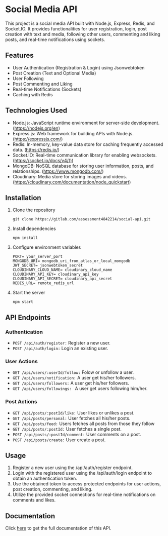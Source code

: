 # Social Media API

This project is a social media API built with Node.js, Express, Redis, and Socket.IO. It provides functionalities for user registration, login, post creation with text and media, following other users, commenting and liking posts, and real-time notifications using sockets.

## Features

- User Authentication (Registration & Login) using Jsonwebtoken
- Post Creation (Text and Optional Media)
- User Following
- Post Commenting and Liking
- Real-time Notifications (Sockets)
- Caching with Redis

## Technologies Used

- Node.js: JavaScript runtime environment for server-side development. (https://nodejs.org/en)
- Express.js: Web framework for building APIs with Node.js. (https://expressjs.com/)
- Redis: In-memory, key-value data store for caching frequently accessed data. (https://redis.io/)
- Socket.IO: Real-time communication library for enabling websockets. (https://socket.io/docs/v4/())
- MongoDB: NoSQL database for storing user information, posts, and relationships. (https://www.mongodb.com/)
- Cloudinary: Media store for storing images and videos.(https://cloudinary.com/documentation/node_quickstart)

## Installation
1. Clone the repository
   ```
   git clone https://gitlab.com/assessment4842214/social-api.git
   ```
2. Install dependencies
   ```
   npm install
   ```
3. Configure environment variables
   ```
   PORT= your_server_port
   MONGODB_URI= mongodb_uri_from_atlas_or_local_mongodb
   JWT_SECRET= jsonwebtoken_secret
   CLOUDINARY_CLOUD_NAME= cloudinary_cloud_name
   CLOUDINARY_API_KEY= cloudinary_api_key
   CLOUDINARY_API_SECRET= cloudinary_api_secret
   REDIS_URL= remote_redis_url
   ```
4. Start the server 
   ```
   npm start
   ```
## API Endpoints
### Authentication
- `POST /api/auth/register:` Register a new user.
- `POST /api/auth/login:` Login an existing user.
  
### User Actions
- `GET /api/users/:userId/follow:` Folow or unfollow a user.
- `GET /api/users/notification:` A user get his/her followers.
- `GET /api/users/followers:` A user get his/her followers.
- `GET /api/users/followings: ` A user get users following him/her.

### Post Actions
- `GET /api/posts/:postId/like:` User likes or unlikes a post.
- `GET /api/posts/personal:` User fetches all his/her posts.
- `GET /api/posts/feed:` Users fetches all posts from those they follow
- `GET /api/posts/:postId:` User fetches a single post.
- `POST /api/posts/:postId/comment:` User comments on a post.
- `POST /api/posts/create:` User create a post.
  
## Usage
1. Register a new user using the /api/auth/register endpoint.
2. Login with the registered user using the /api/auth/login endpoint to obtain an authentication token.
3. Use the obtained token to access protected endpoints for user actions, post creation, commenting, and liking.
4. Utilize the provided socket connections for real-time notifications on comments and likes.
   
## Documentation
Click [here](https://documenter.getpostman.com/view/19721625/2sA35MxJGP) to get the full documentation of this API.